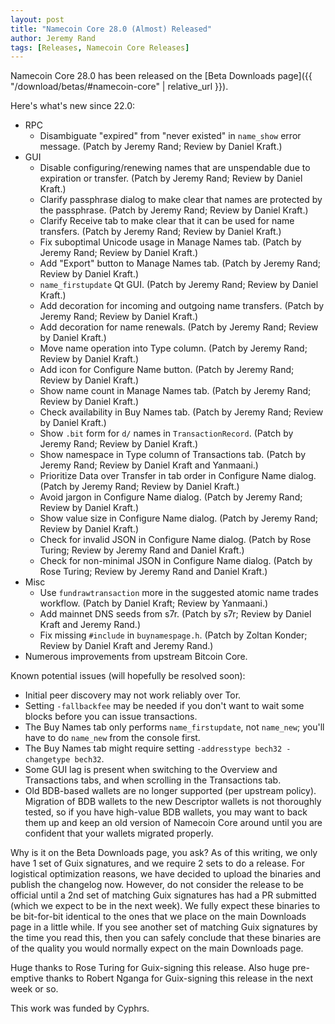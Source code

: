 ```yaml
---
layout: post
title: "Namecoin Core 28.0 (Almost) Released"
author: Jeremy Rand
tags: [Releases, Namecoin Core Releases]
---
```


Namecoin Core 28.0 has been released on the [Beta Downloads page]({{ "/download/betas/#namecoin-core" | relative_url }}).

Here's what's new since 22.0:

* RPC
    * Disambiguate "expired" from "never existed" in `name_show` error message. (Patch by Jeremy Rand; Review by Daniel Kraft.)
* GUI
    * Disable configuring/renewing names that are unspendable due to expiration or transfer. (Patch by Jeremy Rand; Review by Daniel Kraft.)
    * Clarify passphrase dialog to make clear that names are protected by the passphrase. (Patch by Jeremy Rand; Review by Daniel Kraft.)
    * Clarify Receive tab to make clear that it can be used for name transfers. (Patch by Jeremy Rand; Review by Daniel Kraft.)
    * Fix suboptimal Unicode usage in Manage Names tab. (Patch by Jeremy Rand; Review by Daniel Kraft.)
    * Add "Export" button to Manage Names tab. (Patch by Jeremy Rand; Review by Daniel Kraft.)
    * `name_firstupdate` Qt GUI. (Patch by Jeremy Rand; Review by Daniel Kraft.)
    * Add decoration for incoming and outgoing name transfers. (Patch by Jeremy Rand; Review by Daniel Kraft.)
    * Add decoration for name renewals. (Patch by Jeremy Rand; Review by Daniel Kraft.)
    * Move name operation into Type column. (Patch by Jeremy Rand; Review by Daniel Kraft.)
    * Add icon for Configure Name button. (Patch by Jeremy Rand; Review by Daniel Kraft.)
    * Show name count in Manage Names tab. (Patch by Jeremy Rand; Review by Daniel Kraft.)
    * Check availability in Buy Names tab. (Patch by Jeremy Rand; Review by Daniel Kraft.)
    * Show `.bit` form for `d/` names in `TransactionRecord`. (Patch by Jeremy Rand; Review by Daniel Kraft.)
    * Show namespace in Type column of Transactions tab. (Patch by Jeremy Rand; Review by Daniel Kraft and Yanmaani.)
    * Prioritize Data over Transfer in tab order in Configure Name dialog. (Patch by Jeremy Rand; Review by Daniel Kraft.)
    * Avoid jargon in Configure Name dialog. (Patch by Jeremy Rand; Review by Daniel Kraft.)
    * Show value size in Configure Name dialog. (Patch by Jeremy Rand; Review by Daniel Kraft.)
    * Check for invalid JSON in Configure Name dialog. (Patch by Rose Turing; Review by Jeremy Rand and Daniel Kraft.)
    * Check for non-minimal JSON in Configure Name dialog. (Patch by Rose Turing; Review by Jeremy Rand and Daniel Kraft.)
* Misc
    * Use `fundrawtransaction` more in the suggested atomic name trades workflow. (Patch by Daniel Kraft; Review by Yanmaani.)
    * Add mainnet DNS seeds from s7r. (Patch by s7r; Review by Daniel Kraft and Jeremy Rand.)
    * Fix missing `#include` in `buynamespage.h`. (Patch by Zoltan Konder; Review by Daniel Kraft and Jeremy Rand.)
* Numerous improvements from upstream Bitcoin Core.

Known potential issues (will hopefully be resolved soon):

* Initial peer discovery may not work reliably over Tor.
* Setting `-fallbackfee` may be needed if you don't want to wait some blocks before you can issue transactions.
* The Buy Names tab only performs `name_firstupdate`, not `name_new`; you'll have to do `name_new` from the console first.
* The Buy Names tab might require setting `-addresstype bech32 -changetype bech32`.
* Some GUI lag is present when switching to the Overview and Transactions tabs, and when scrolling in the Transactions tab.
* Old BDB-based wallets are no longer supported (per upstream policy). Migration of BDB wallets to the new Descriptor wallets is not thoroughly tested, so if you have high-value BDB wallets, you may want to back them up and keep an old version of Namecoin Core around until you are confident that your wallets migrated properly.

Why is it on the Beta Downloads page, you ask? As of this writing, we only have 1 set of Guix signatures, and we require 2 sets to do a release. For logistical optimization reasons, we have decided to upload the binaries and publish the changelog now. However, do not consider the release to be official until a 2nd set of matching Guix signatures has had a PR submitted (which we expect to be in the next week). We fully expect these binaries to be bit-for-bit identical to the ones that we place on the main Downloads page in a little while. If you see another set of matching Guix signatures by the time you read this, then you can safely conclude that these binaries are of the quality you would normally expect on the main Downloads page.

Huge thanks to Rose Turing for Guix-signing this release. Also huge pre-emptive thanks to Robert Nganga for Guix-signing this release in the next week or so.

This work was funded by Cyphrs.
